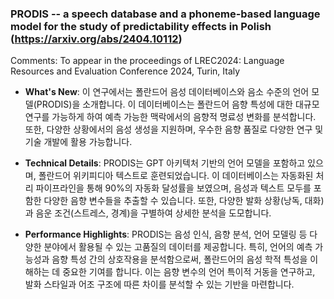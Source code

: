 ### PRODIS -- a speech database and a phoneme-based language model for the  study of predictability effects in Polish (https://arxiv.org/abs/2404.10112)
Comments: To appear in the proceedings of LREC2024: Language Resources and Evaluation Conference 2024, Turin, Italy

- **What's New**: 이 연구에서는 폴란드어 음성 데이터베이스와 음소 수준의 언어 모델(PRODIS)을 소개합니다. 이 데이터베이스는 폴란드어 음향 특성에 대한 대규모 연구를 가능하게 하여 예측 가능한 맥락에서의 음향적 명료성 변화를 분석합니다. 또한, 다양한 상황에서의 음성 생성을 지원하며, 우수한 음향 품질로 다양한 연구 및 기술 개발에 활용 가능합니다.

- **Technical Details**: PRODIS는 GPT 아키텍처 기반의 언어 모델을 포함하고 있으며, 폴란드어 위키피디아 텍스트로 훈련되었습니다. 이 데이터베이스는 자동화된 처리 파이프라인을 통해 90%의 자동화 달성률을 보였으며, 음성과 텍스트 모두를 포함한 다양한 음향 변수들을 추출할 수 있습니다. 또한, 다양한 발화 상황(낭독, 대화)과 음운 조건(스트레스, 경계)을 구별하여 상세한 분석을 도모합니다.

- **Performance Highlights**: PRODIS는 음성 인식, 음향 분석, 언어 모델링 등 다양한 분야에서 활용될 수 있는 고품질의 데이터를 제공합니다. 특히, 언어의 예측 가능성과 음향 특성 간의 상호작용을 분석함으로써, 폴란드어의 음성 학적 특성을 이해하는 데 중요한 기여를 합니다. 이는 음향 변수의 언어 특이적 거동을 연구하고, 발화 스타일과 어조 구조에 따른 차이를 분석할 수 있는 기반을 마련합니다.



